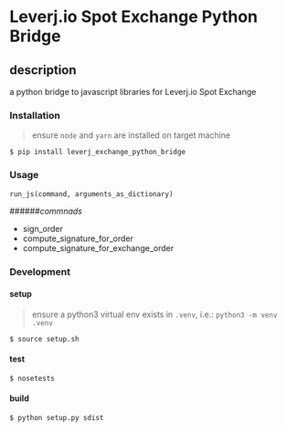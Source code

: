 # Leverj.io Spot Exchange Python Bridge

## description

a python bridge to javascript libraries for Leverj.io Spot Exchange

### Installation
> ensure `node` and `yarn` are installed on target machine
```shell
$ pip install leverj_exchange_python_bridge
```

### Usage
```python
run_js(command, arguments_as_dictionary)
```

######_commnads_
- sign_order
- compute_signature_for_order
- compute_signature_for_exchange_order



### Development

#### setup
> ensure a python3 virtual env exists in `.venv`, i.e.: `python3 -m venv .venv`
```shell
$ source setup.sh
```

#### test
```shell
$ nosetests
```

#### build
```shell
$ python setup.py sdist
```

